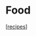 # Food

[[recipes]]

[//begin]: # "Autogenerated link references for markdown compatibility"
[recipes]: recipes "Recipes"
[//end]: # "Autogenerated link references"